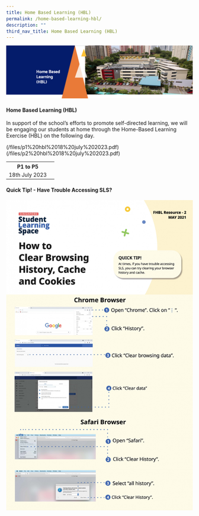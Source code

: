 ```yaml
---
title: Home Based Learning (HBL)
permalink: /home-based-learning-hbl/
description: ""
third_nav_title: Home Based Learning (HBL)
---
```

<img src="/images/HBL.png">
<h4><strong>Home Based Learning (HBL)</strong></h4>
<p>In support of the school’s efforts to promote self-directed learning, we will be engaging our students at home through the Home-Based Learning Exercise (HBL) on the following day.</p>

(/files/p1%20hbl%2018%20july%202023.pdf)
(/files/p2%20hbl%2018%20july%202023.pdf)
[](/files/p3%20hbl%2018%20july%202023.pdf)
[](/files/p4%20hbl%2018%20july%202023.pdf)
<table>
<tbody>
<tr>
<th style="text-align: center;">P1 to P5</th>
</tr><tr>
<td style="text-align: center;">18th July 2023</td><td style="text-align: center;"></td>
</tr>
</tbody>
</table>
<h4><strong>Quick Tip! - Have Trouble Accessing SLS?</strong></h4>
<img src="/images/SLS.jpeg">